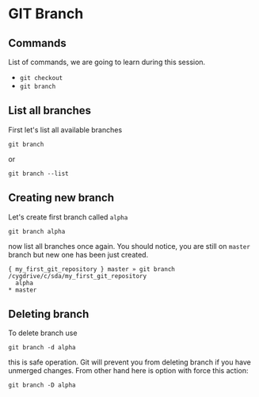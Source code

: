 # GIT Branch 

## Commands
List of commands, we are going to learn during this session.
- `git checkout`
- `git branch`

## List all branches
First let's list all available branches
```
git branch
```
or
```
git branch --list
```
## Creating new branch
Let's create first branch called `alpha`
```
git branch alpha
```
now list all branches once again. You should notice, you are still on `master` branch but new one has been just created.
```
{ my_first_git_repository } master » git branch                            /cygdrive/c/sda/my_first_git_repository
  alpha
* master
```
## Deleting branch
To delete branch use
```
git branch -d alpha
```
this is safe operation. Git will prevent you from deleting branch if you have unmerged changes.
From other hand here is option with force this action:
```
git branch -D alpha
```


